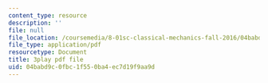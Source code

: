 ```yaml
---
content_type: resource
description: ''
file: null
file_location: /coursemedia/8-01sc-classical-mechanics-fall-2016/04babd9c0fbc1f550ba4ec7d19f9aa9d_BPnbq6BobdA.pdf
file_type: application/pdf
resourcetype: Document
title: 3play pdf file
uid: 04babd9c-0fbc-1f55-0ba4-ec7d19f9aa9d
---
```

